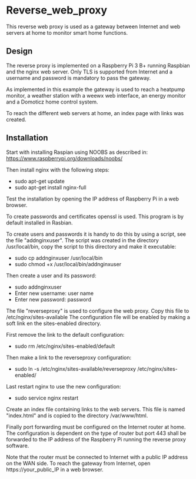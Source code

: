 # Reverse_web_proxy
This reverse web proxy is used as a gateway between Internet and web servers at home to monitor smart home functions.

## Design
The reverse proxy is implemented on a Raspberry Pi 3 B+ running Raspbian and the nginx web server.
Only TLS is supported from Internet and a username and password is mandatory to pass the gateway.

As implemented in this example the gateway is used to reach a heatpump monitor, a weather station with a weewx web interface,
an energy monitor and a Domoticz home control system.

To reach the different web servers at home, an index page with links was created.

## Installation
Start with installing Raspian using NOOBS as described in: https://www.raspberrypi.org/downloads/noobs/

Then install nginx with the following steps:
* sudo apt-get update
* sudo apt-get install nginx-full

Test the installation by opening the IP address of Raspberry Pi in a web browser.

To create passwords and certificates openssl is used. This program is by default installed in Rasbian.

To create users and passwords it is handy to do this by using a script, see the file "addnginxuser".
The script was created in the directory /usr/local/bin, copy the script to this directory and make it executable:
* sudo cp addnginxuser /usr/local/bin
* sudo chmod +x /usr/local/bin/addnginxuser

Then create a user and its password:
* sudo addnginxuser
* Enter new username: user name
* Enter new password: password
  
The file "reverseproxy" is used to configure the web proxy.
Copy this file to /etc/nginx/sites-available
The configuration file will be enabled by making a soft link en the sites-enabled directory.

First remove the link to the default configuration:
* sudo rm /etc/nginx/sites-enabled/default

Then make a link to the reverseproxy configuration:
* sudo ln -s /etc/nginx/sites-available/reverseproxy /etc/nginx/sites-enabled/

Last restart nginx to use the new configuration:
* sudo service nginx restart

Create an index file containing links to the web servers.
This file is named "index.html" and is copied to the directory /var/www/html.

Finally port forwarding must be configured on the Internet router at home.
The configuration is dependent on the type of router but port 443 shall be forwarded to
the IP address of the Raspberry Pi running the reverse proxy software.

Note that the router must be connected to Internet with a public IP address on the WAN side.
To reach the gateway from Internet, open https://your_public_IP in a web browser.

